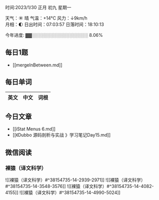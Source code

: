 

时间:2023/1/30 正月 初九 星期一

天气：☀️   晴 气温：+14°C 风力：↓9km/h  
月相：🌓 日出时间：07:03:57 日落时间：18:10:13

今年进度: ▓▓░░░░░░░░░░░░░░░░░░ 8.06%


## 每日1题

- [[mergeInBetween.md]]

## 每日单词

| 英文       | 中文       |词根|
| ---------- | ---------- | ---|


## 今日文章

- [[iStat Menus 6.md]]
- [[《Dubbo 源码剖析与实战 》学习笔记Day15.md]]

## 微信阅读

<!-- start of weread -->

### 裸猿（译文科学）
![[裸猿（译文科学）#^38154735-14-2939-2971]]
![[裸猿（译文科学）#^38154735-14-3548-3576]]
![[裸猿（译文科学）#^38154735-14-4082-4155]]
![[裸猿（译文科学）#^38154735-14-4990-5024]]

<!-- end of weread -->
